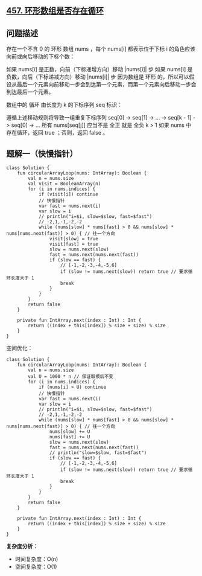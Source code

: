 ## [457. 环形数组是否存在循环](https://leetcode.cn/problems/circular-array-loop/solutions/)

## 问题描述

存在一个不含 0 的 环形 数组 nums ，每个 nums[i] 都表示位于下标 i 的角色应该向前或向后移动的下标个数：

如果 nums[i] 是正数，向前（下标递增方向）移动 |nums[i]| 步
如果 nums[i] 是负数，向后（下标递减方向）移动 |nums[i]| 步
因为数组是 环形 的，所以可以假设从最后一个元素向前移动一步会到达第一个元素，而第一个元素向后移动一步会到达最后一个元素。

数组中的 循环 由长度为 k 的下标序列 seq 标识：

遵循上述移动规则将导致一组重复下标序列 seq[0] -> seq[1] -> ... -> seq[k - 1] -> seq[0] -> ...
所有 nums[seq[j]] 应当不是 全正 就是 全负
k > 1
如果 nums 中存在循环，返回 true ；否则，返回 false 。

## 题解一（快慢指针）

```
class Solution {
    fun circularArrayLoop(nums: IntArray): Boolean {
        val n = nums.size
        val visit = BooleanArray(n)
        for (i in nums.indices) {
            if (visit[i]) continue
            // 快慢指针
            var fast = nums.next(i)
            var slow = i
            // println("i=$i, slow=$slow, fast=$fast")
            // -2,1,-1,-2,-2
            while (nums[slow] * nums[fast] > 0 && nums[slow] * nums[nums.next(fast)] > 0) { // 往一个方向
                visit[slow] = true
                visit[fast] = true
                slow = nums.next(slow)
                fast = nums.next(nums.next(fast))
                if (slow == fast) {
                    // [-1,-2,-3,-4,-5,6]
                    if (slow != nums.next(slow)) return true // 要求循环长度大于 1
                    break
                }
            }
        }
        return false
    }

    private fun IntArray.next(index : Int) : Int {
        return ((index + this[index]) % size + size) % size
    }
}
```

空间优化：

```
class Solution {
    fun circularArrayLoop(nums: IntArray): Boolean {
        val n = nums.size
        val U = 1000 * n // 保证取模后不变
        for (i in nums.indices) {
            if (nums[i] > U) continue
            // 快慢指针
            var fast = nums.next(i)
            var slow = i
            // println("i=$i, slow=$slow, fast=$fast")
            // -2,1,-1,-2,-2
            while (nums[slow] * nums[fast] > 0 && nums[slow] * nums[nums.next(fast)] > 0) { // 往一个方向
                nums[slow] += U 
                nums[fast] += U
                slow = nums.next(slow)
                fast = nums.next(nums.next(fast))
                // println("slow=$slow, fast=$fast")
                if (slow == fast) {
                    // [-1,-2,-3,-4,-5,6]
                    if (slow != nums.next(slow)) return true // 要求循环长度大于 1
                    break
                }
            }
        }
        return false
    }

    private fun IntArray.next(index : Int) : Int {
        return ((index + this[index]) % size + size) % size
    }
}
```

**复杂度分析：**

- 时间复杂度：O(n)
- 空间复杂度：O(1)
